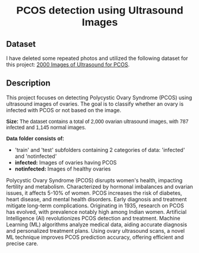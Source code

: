 <h1 align="center" style="font-family: 'Helvetica', sans-serif;">PCOS detection using Ultrasound Images</h1>

## Dataset
I have deleted some repeated photos and utilized the following dataset for this project: [2000 Images of Ultrasound for PCOS](https://www.kaggle.com/datasets/shnotweta/2000-images-of-ultrasound-for-pcos).

## Description
This project focuses on detecting Polycystic Ovary Syndrome (PCOS) using ultrasound images of ovaries. The goal is to classify whether an ovary is infected with PCOS or not based on the image.

<p style="font-family: 'Arial', sans-serif; font-size: 1em;">
<b>Size:</b> The dataset contains a total of 2,000 ovarian ultrasound images, with 787 infected and 1,145 normal images.
</p>

<p style="font-family: 'Arial', sans-serif; font-size: 1em;">
<b>Data folder consists of:</b>
<ul>
  <li>'train' and 'test' subfolders containing 2 categories of data: 'infected' and 'notinfected'</li>
  <li><b>infected:</b> Images of ovaries having PCOS</li>
  <li><b>notinfected:</b> Images of healthy ovaries</li>
</ul>

Polycystic Ovary Syndrome (PCOS) disrupts women's health, impacting fertility and metabolism. Characterized by hormonal imbalances and ovarian issues, it affects 5-10% of women. PCOS increases the risk of diabetes, heart disease, and mental health disorders. Early diagnosis and treatment mitigate long-term complications. Originating in 1935, research on PCOS has evolved, with prevalence notably high among Indian women. Artificial Intelligence (AI) revolutionizes PCOS detection and treatment. Machine Learning (ML) algorithms analyze medical data, aiding accurate diagnosis and personalized treatment plans. Using ovary ultrasound scans, a novel ML technique improves PCOS prediction accuracy, offering efficient and precise care.
</p>

